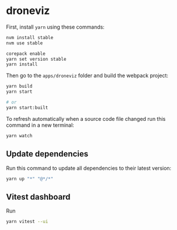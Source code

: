 # droneviz

First, install `yarn` using these commands:

```bash
nvm install stable
nvm use stable

corepack enable
yarn set version stable
yarn install
```

Then go to the `apps/droneviz` folder and build the webpack project:

```bash
yarn build
yarn start

# or
yarn start:built
```

To refresh automatically when a source code file changed run this command in a new terminal:

```bash
yarn watch
```

## Update dependencies

Run this command to update all dependencies to their latest version:

```bash
yarn up "*" "@*/*"
```

## Vitest dashboard

Run

```bash
yarn vitest --ui
```
